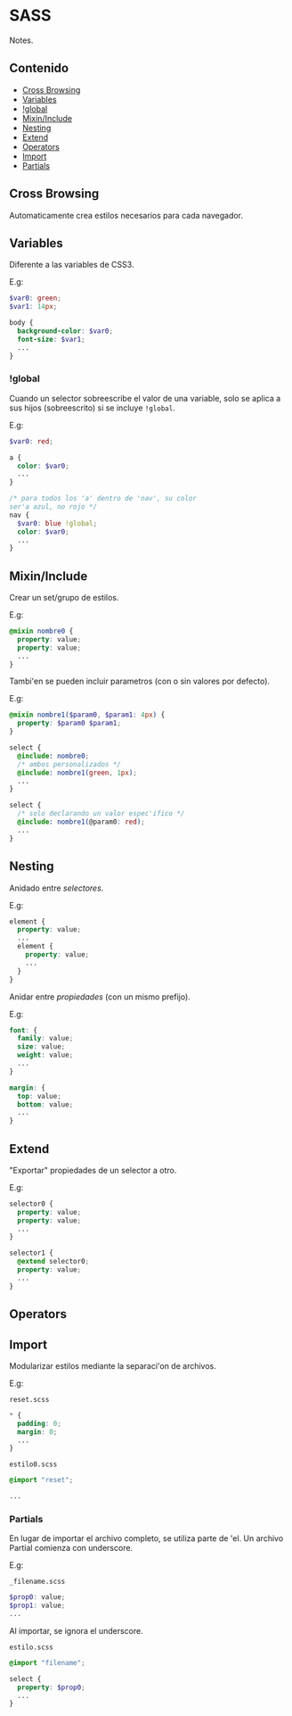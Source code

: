 # SASS

Notes.

## Contenido

- [Cross Browsing](#Cross-Browsing)
- [Variables](#Variables)
- [!global](#!global)
- [Mixin/Include](#Mixin/Include)
- [Nesting](#Nesting)
- [Extend](#Extend)
- [Operators](#Operators)
- [Import](#Import)
- [Partials](#Partials)

## Cross Browsing

Automaticamente crea estilos necesarios para cada navegador.

## Variables

Diferente a las variables de CSS3.

E.g:

```SCSS
$var0: green;
$var1: 14px;

body {
  background-color: $var0;
  font-size: $var1;
  ...
}
```

### !global

Cuando un selector sobreescribe el valor de una variable, solo se aplica a sus hijos (sobreescrito) si se incluye `!global`.

E.g:

```SCSS
$var0: red;

a {
  color: $var0;
  ...
}

/* para todos los 'a' dentro de 'nav', su color
ser'a azul, no rojo */
nav {
  $var0: blue !global;
  color: $var0;
  ...
}
```

## Mixin/Include

Crear un set/grupo de estilos.

E.g:

```SCSS
@mixin nombre0 {
  property: value;
  property: value;
  ...
}
```

Tambi'en se pueden incluir parametros (con o sin valores por defecto).

E.g:

```SCSS
@mixin nombre1($param0, $param1: 4px) {
  property: $param0 $param1;
}

select {
  @include: nombre0;
  /* ambos personalizados */
  @include: nombre1(green, 1px);
  ...
}

select {
  /* solo declarando un valor espec'ifico */
  @include: nombre1(@param0: red);
  ...
}
```

## Nesting

Anidado entre *selectores*.

E.g:

```SCSS
element {
  property: value;
  ...
  element {
    property: value;
    ...
  }
}
```

Anidar entre *propiedades* (con un mismo prefijo).

E.g:

```SCSS
font: {
  family: value;
  size: value;
  weight: value;
  ...
}

margin: {
  top: value;
  bottom: value;
  ...
}
```

## Extend

"Exportar" propiedades de un selector a otro.

E.g:

```SCSS
selector0 {
  property: value;
  property: value;
  ...
}

selector1 {
  @extend selector0;
  property: value;
  ...
}
```

## Operators

## Import

Modularizar estilos mediante la separaci'on de archivos.

E.g:

`reset.scss`

```SCSS
* {
  padding: 0;
  margin: 0;
  ...
}
```

`estilo0.scss`

```SCSS
@import "reset";

...
```

### Partials

En lugar de importar el archivo completo, se utiliza parte de 'el.
Un archivo Partial comienza con underscore.

E.g:

`_filename.scss`

```SCSS
$prop0: value;
$prop1: value;
...
```

Al importar, se ignora el underscore.

`estilo.scss`

```SCSS
@import "filename";

select {
  property: $prop0;
  ...
}
```
